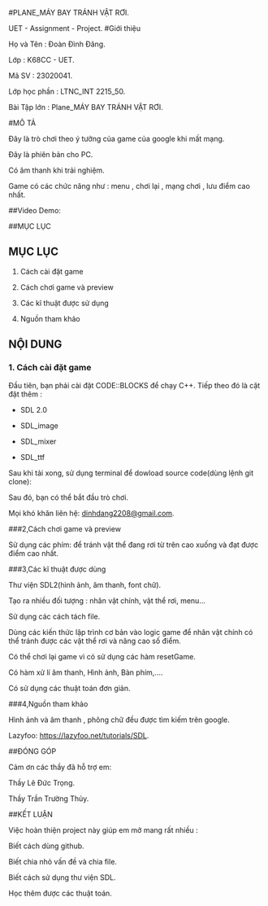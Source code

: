#PLANE_MÁY BAY TRÁNH VẬT RƠI.

UET - Assignment - Project.
#Giới thiệu

Họ và Tên : Đoàn Đình Đăng.

Lớp : K68CC - UET.

Mã SV : 23020041.

Lớp học phần : LTNC_INT 2215_50.

Bài Tập lớn : Plane_MÁY BAY TRÁNH VẬT RƠI.

#MÔ TẢ

Đây là trò chơi theo ý tưởng của game của google khi mất mạng.

Đây là phiên bản cho PC.

Có âm thanh khi trải nghiệm.

Game có các chức năng như : menu , chơi lại , mạng chơi , lưu điểm cao nhất.

##Video Demo:

##MỤC LỤC

## MỤC LỤC

1. Cách cài đặt game

2. Cách chơi game và preview

3. Các kĩ thuật được sử dụng

4. Nguồn tham khảo


## NỘI DUNG

### 1. Cách cài đặt game

Đầu tiên, bạn phải cài đặt CODE::BLOCKS để chạy C++. Tiếp theo đó là cặt đặt thêm :

- SDL 2.0

- SDL_image

- SDL_mixer

- SDL_ttf

Sau khi tải xong, sử dụng terminal để dowload source code(dùng lệnh git clone):

Sau đó, bạn có thể bắt đầu trò chơi.

Mọi khó khăn liên hệ: dinhdang2208@gmail.com.

###2,Cách chơi game và preview

Sử dụng các phím:         để tránh vật thể đang rơi từ trên cao xuống và đạt được điểm cao nhất.

###3,Các kĩ thuật được dùng

Thư viện SDL2(hình ảnh, âm thanh, font chữ).

Tạo  ra nhiều đối tượng : nhân vật chính, vật thể rơi, menu...

Sử dụng các cách tách file.

Dùng các kiến thức lập trình cơ bản vào logic game để nhân vật chính có thể tránh được các vật thể rơi và  nâng cao số điểm.

Có thể chơi lại game vì có sử dụng các hàm resetGame.

Có hàm xử lí âm thanh, Hình ảnh, Bàn phím,....

Có sử dụng các thuật toán đơn giản.

###4,Nguồn tham khảo

Hình ảnh và âm  thanh , phông chữ đều được tìm kiếm trên google.

Lazyfoo: https://lazyfoo.net/tutorials/SDL.

##ĐÓNG GÓP

Cảm ơn các thầy đã hỗ trợ em:

Thầy Lê Đức Trọng.

Thầy Trần Trường Thủy.

##KẾT LUẬN

Việc hoàn thiện project này giúp em mở mang rất nhiều :

Biết cách dùng github.

Biết chia nhỏ vấn đề và chia file.

Biết cách sử dụng thư viện SDL.

Học thêm được các thuật toán.